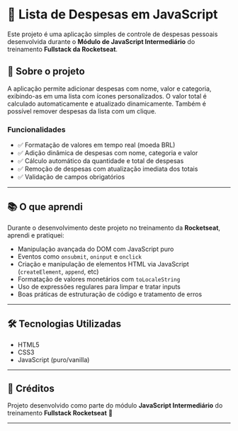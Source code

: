 # 💸 Lista de Despesas em JavaScript

Este projeto é uma aplicação simples de controle de despesas pessoais desenvolvida durante o **Módulo de JavaScript Intermediário** do treinamento **Fullstack da Rocketseat**.

## 🚀 Sobre o projeto

A aplicação permite adicionar despesas com nome, valor e categoria, exibindo-as em uma lista com ícones personalizados. O valor total é calculado automaticamente e atualizado dinamicamente. Também é possível remover despesas da lista com um clique.

### Funcionalidades

- ✅ Formatação de valores em tempo real (moeda BRL)
- ✅ Adição dinâmica de despesas com nome, categoria e valor
- ✅ Cálculo automático da quantidade e total de despesas
- ✅ Remoção de despesas com atualização imediata dos totais
- ✅ Validação de campos obrigatórios

---

## 📚 O que aprendi

Durante o desenvolvimento deste projeto no treinamento da **Rocketseat**, aprendi e pratiquei:

- Manipulação avançada do DOM com JavaScript puro
- Eventos como `onsubmit`, `oninput` e `onclick`
- Criação e manipulação de elementos HTML via JavaScript (`createElement`, `append`, etc)
- Formatação de valores monetários com `toLocaleString`
- Uso de expressões regulares para limpar e tratar inputs
- Boas práticas de estruturação de código e tratamento de erros

---

## 🛠️ Tecnologias Utilizadas

- HTML5
- CSS3
- JavaScript (puro/vanilla)

---

## 🧠 Créditos

Projeto desenvolvido como parte do módulo **JavaScript Intermediário** do treinamento **Fullstack Rocketseat** 🚀

---
